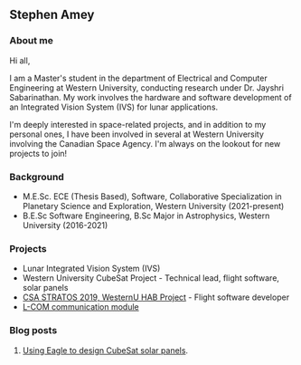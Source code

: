 ## Stephen Amey

### About me

Hi all,

I am a Master's student in the department of Electrical and Computer Engineering at Western University, conducting research under Dr. Jayshri Sabarinathan. My work involves the hardware and software development of an Integrated Vision System (IVS) for lunar applications.

I'm deeply interested in space-related projects, and in addition to my personal ones, I have been involved in several at Western University involving the Canadian Space Agency. I'm always on the lookout for new projects to join!

### Background
* M.E.Sc. ECE (Thesis Based), Software, Collaborative Specialization in Planetary Science and Exploration, Western University (2021-present)
* B.E.Sc Software Engineering, B.Sc Major in Astrophysics, Western University (2016-2021)

### Projects
* Lunar Integrated Vision System (IVS)
* Western University CubeSat Project - Technical lead, flight software, solar panels
* [CSA STRATOS 2019, WesternU HAB Project](https://github.com/WesternHAB/BioSampleBalloon) - Flight software developer
* [L-COM communication module](https://github.com/WesternHAB/HAB360/tree/master/L-COM%20system)

### Blog posts

1. [Using Eagle to design CubeSat solar panels](https://guides.github.com/features/mastering-markdown/).
